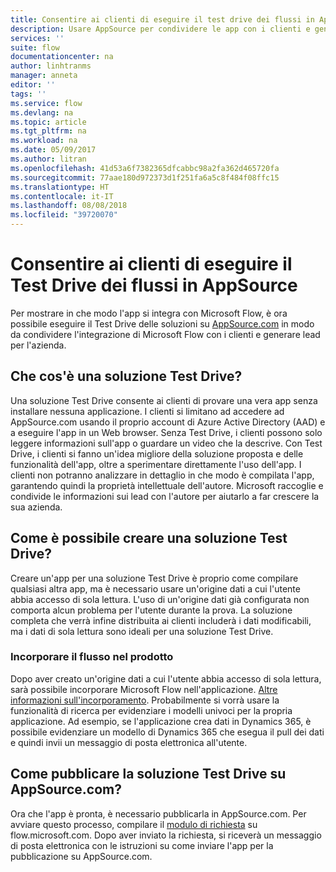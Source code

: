```yaml
---
title: Consentire ai clienti di eseguire il test drive dei flussi in AppSource | Microsoft Docs
description: Usare AppSource per condividere le app con i clienti e generare lead per l'azienda.
services: ''
suite: flow
documentationcenter: na
author: linhtranms
manager: anneta
editor: ''
tags: ''
ms.service: flow
ms.devlang: na
ms.topic: article
ms.tgt_pltfrm: na
ms.workload: na
ms.date: 05/09/2017
ms.author: litran
ms.openlocfilehash: 41d53a6f7382365dfcabbc98a2fa362d465720fa
ms.sourcegitcommit: 77aae180d972373d1f251fa6a5c8f484f08ffc15
ms.translationtype: HT
ms.contentlocale: it-IT
ms.lasthandoff: 08/08/2018
ms.locfileid: "39720070"
---
```

# <a name="let-customers-test-drive-your-flows-on-appsource"></a>Consentire ai clienti di eseguire il Test Drive dei flussi in AppSource
Per mostrare in che modo l'app si integra con Microsoft Flow, è ora possibile eseguire il Test Drive delle soluzioni su [AppSource.com](https://appsource.microsoft.com) in modo da condividere l'integrazione di Microsoft Flow con i clienti e generare lead per l'azienda.

## <a name="what-is-a-test-drive-solution"></a>Che cos'è una soluzione Test Drive?
Una soluzione Test Drive consente ai clienti di provare una vera app senza installare nessuna applicazione. I clienti si limitano ad accedere ad AppSource.com usando il proprio account di Azure Active Directory (AAD) e a eseguire l'app in un Web browser. Senza Test Drive, i clienti possono solo leggere informazioni sull'app o guardare un video che la descrive. Con Test Drive, i clienti si fanno un'idea migliore della soluzione proposta e delle funzionalità dell'app, oltre a sperimentare direttamente l'uso dell'app. I clienti non potranno analizzare in dettaglio in che modo è compilata l'app, garantendo quindi la proprietà intellettuale dell'autore. Microsoft raccoglie e condivide le informazioni sui lead con l'autore per aiutarlo a far crescere la sua azienda.

## <a name="how-do-i-build-a-test-drive-solution"></a>Come è possibile creare una soluzione Test Drive?
Creare un'app per una soluzione Test Drive è proprio come compilare qualsiasi altra app, ma è necessario usare un'origine dati a cui l'utente abbia accesso di sola lettura. L'uso di un'origine dati già configurata non comporta alcun problema per l'utente durante la prova. La soluzione completa che verrà infine distribuita ai clienti includerà i dati modificabili, ma i dati di sola lettura sono ideali per una soluzione Test Drive.

### <a name="embed-flow-into-your-product"></a>Incorporare il flusso nel prodotto
Dopo aver creato un'origine dati a cui l'utente abbia accesso di sola lettura, sarà possibile incorporare Microsoft Flow nell'applicazione. [Altre informazioni sull'incorporamento](embed-flow-dev.md). Probabilmente si vorrà usare la funzionalità di ricerca per evidenziare i modelli univoci per la propria applicazione. Ad esempio, se l'applicazione crea dati in Dynamics 365, è possibile evidenziare un modello di Dynamics 365 che esegua il pull dei dati e quindi invii un messaggio di posta elettronica all'utente. 

## <a name="how-do-i-list-my-test-drive-solution-on-appsourcecom"></a>Come pubblicare la soluzione Test Drive su AppSource.com?
Ora che l'app è pronta, è necessario pubblicarla in AppSource.com. Per avviare questo processo, compilare il [modulo di richiesta](https://flow.microsoft.com/partners/get-listed/) su flow.microsoft.com. Dopo aver inviato la richiesta, si riceverà un messaggio di posta elettronica con le istruzioni su come inviare l'app per la pubblicazione su AppSource.com.

